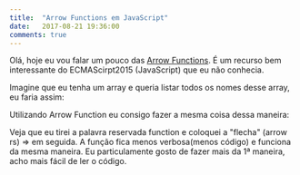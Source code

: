 ```yaml
---
title:  "Arrow Functions em JavaScript"
date:   2017-08-21 19:36:00
comments: true
---
```

Olá, hoje eu vou falar um pouco das [Arrow Functions]('https://developer.mozilla.org/pt-BR/docs/Web/JavaScript/Reference/Functions/Arrow_functions'). É um recurso bem interessante do ECMAScirpt2015 (JavaScript) que eu não conhecia.

Imagine que eu tenha um array e queria listar todos os nomes desse array, eu faria assim:

<script src="https://gist.github.com/LeandroLS/b0bbd6fd8f8648ea2b13a153b2224168.js"></script>

Utilizando <span class="code">Arrow Function</span> eu consigo fazer a mesma coisa dessa maneira:

<script src="https://gist.github.com/LeandroLS/e7b978d8b9702acad358d77dca639f73.js"></script>

Veja que eu tirei a palavra reservada <span class="code">function</span> e coloquei a "flecha" (arrow rs) <span class="code"> => </span> em seguida. A função fica menos verbosa(menos código) e funciona da mesma maneira. Eu particulamente gosto de fazer mais da 1ª maneira, acho mais fácil de ler o código. 


